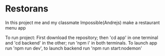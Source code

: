 # Restorans
In this project me and my classmate Impossible(Andrejs) make a restaurant menu app

To run project:
First download the repository;
then 'cd app' in one terminal and 'cd backend' in the other;
run 'npm i' in both terminals.
To launch app run 'npm run dev',
to launch backend run 'npm run start:nodemon'
